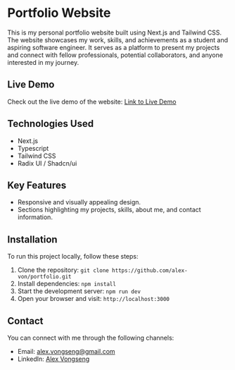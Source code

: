 # Portfolio Website

This is my personal portfolio website built using Next.js and Tailwind CSS. The website showcases my work, skills, and achievements as a student and aspiring software engineer. It serves as a platform to present my projects and connect with fellow professionals, potential collaborators, and anyone interested in my journey.

## Live Demo

Check out the live demo of the website: [Link to Live Demo](https://alexvon.dev)

## Technologies Used

- Next.js
- Typescript
- Tailwind CSS
- Radix UI / Shadcn/ui

## Key Features

- Responsive and visually appealing design.
- Sections highlighting my projects, skills, about me, and contact information.

## Installation

To run this project locally, follow these steps:

1. Clone the repository: `git clone https://github.com/alex-von/portfolio.git`
2. Install dependencies: `npm install`
3. Start the development server: `npm run dev`
4. Open your browser and visit: `http://localhost:3000`

## Contact

You can connect with me through the following channels:

- Email: [alex.vongseng@gmail.com](mailto:alex.vongseng@gmail.com)
- LinkedIn: [Alex Vongseng](https://www.linkedin.com/in/alex-vongseng/)
